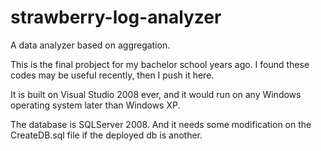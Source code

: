# strawberry-log-analyzer
A data analyzer based on aggregation.

This is the final probject for my bachelor school years ago. I found these codes may be useful recently, then I push it here.

It is built on Visual Studio 2008 ever, and it would run on any Windows operating system later than Windows XP.

The database is SQLServer 2008. And it needs some modification on the CreateDB.sql file if the deployed db is another.
